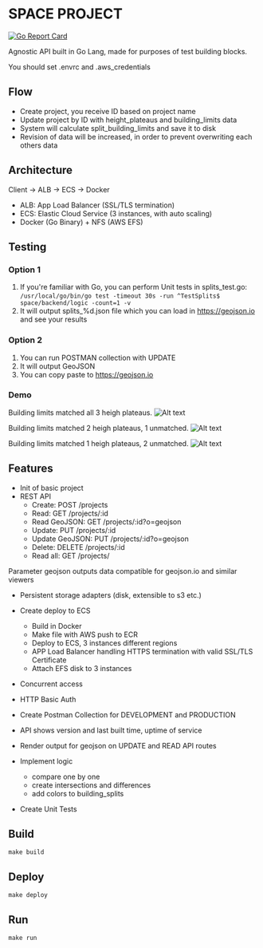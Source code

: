 # SPACE PROJECT
[![Go Report Card](https://goreportcard.com/badge/github.com/dpanic/space)](https://goreportcard.com/report/github.com/dpanic/space)

Agnostic API built in Go Lang, made for purposes of test building blocks.

You should set .envrc and .aws_credentials


## Flow
* Create project, you receive ID based on project name
* Update project by ID with height_plateaus and building_limits data
* System will calculate split_building_limits and save it to disk
* Revision of data will be increased, in order to prevent overwriting each others data

## Architecture
Client -> ALB -> ECS -> Docker

* ALB: App Load Balancer (SSL/TLS termination)
* ECS: Elastic Cloud Service (3 instances, with auto scaling)
* Docker (Go Binary) + NFS (AWS EFS)

## Testing

### Option 1
1. If you're familiar with Go, you can perform Unit tests in splits_test.go:
```/usr/local/go/bin/go test -timeout 30s -run ^TestSplits$ space/backend/logic -count=1 -v```
2. It will output splits_%d.json file which you can load in https://geojson.io and see your results

### Option 2
1. You can run POSTMAN collection with UPDATE
2. It will output GeoJSON
3. You can copy paste to https://geojson.io

### Demo
Building limits matched all 3 heigh plateaus.
![Alt text](/tests/m_3.png?raw=true "Matched 3")

Building limits matched 2 heigh plateaus, 1 unmatched.
![Alt text](/tests/m_2_u_1.png?raw=true "Matched 2, 1 unmatched")

Building limits matched 1 heigh plateaus, 2 unmatched.
![Alt text](/tests/m_1_u_2.png?raw=true "Matched 1, 2 unmatched")


## Features
* Init of basic project
* REST API 
    * Create:             POST /projects
    * Read:               GET /projects/:id
    * Read GeoJSON:       GET /projects/:id?o=geojson
    * Update:             PUT /projects/:id
    * Update GeoJSON:     PUT /projects/:id?o=geojson
    * Delete:             DELETE /projects/:id
    * Read all:           GET /projects/
    
Parameter geojson outputs data compatible for geojson.io and similar viewers

* Persistent storage adapters (disk, extensible to s3 etc.)
* Create deploy to ECS
    * Build in Docker
    * Make file with AWS push to ECR
    * Deploy to ECS, 3 instances different regions
    * APP Load Balancer handling HTTPS termination with valid SSL/TLS Certificate
    * Attach EFS disk to 3 instances

* Concurrent access
* HTTP Basic Auth
* Create Postman Collection for DEVELOPMENT and PRODUCTION
* API shows version and last built time, uptime of service
* Render output for geojson on UPDATE and READ API routes

* Implement logic 
    * compare one by one 
    * create intersections and differences
    * add colors to building_splits

* Create Unit Tests


## Build
```make build```

## Deploy
```make deploy```

## Run
```make run```

